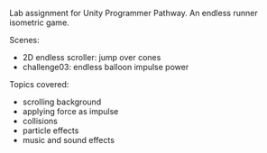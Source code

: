 Lab assignment for Unity Programmer Pathway. An endless runner isometric game. 

Scenes:
 - 2D endless scroller: jump over cones
 - challenge03: endless balloon impulse power

Topics covered:
 - scrolling background
 - applying force as impulse
 - collisions
 - particle effects
 - music and sound effects